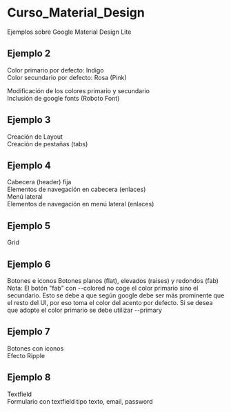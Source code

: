 # Curso_Material_Design  
Ejemplos sobre Google Material Design Lite  

Ejemplo 2  
---------  
Color primario por defecto: Indigo  
Color secundario por defecto: Rosa (Pink)  

Modificación de los colores primario y secundario  
Inclusión de google fonts (Roboto Font)  

Ejemplo 3  
---------  
Creación de Layout  
Creación de pestañas (tabs)  

Ejemplo 4  
---------  
Cabecera (header) fija  
    Elementos de navegación en cabecera (enlaces)  
Menú lateral  
    Elementos de navegación en menú lateral (enlaces)  

Ejemplo 5  
---------  
Grid

Ejemplo 6  
---------  
Botones e iconos
    Botones planos (flat), elevados (raises) y redondos (fab)
    Nota: El botón "fab" con --colored no coge el color primario sino el secundario. Esto se debe a que según google debe ser más prominente que el resto del UI, por eso toma el color del acento por defecto. Si se desea que adopte el color primario se debe utilizar --primary

Ejemplo 7  
---------  
Botones con iconos  
Efecto Ripple 

Ejemplo 8  
---------
Textfield  
Formulario con 
    textfield tipo texto, email, password  